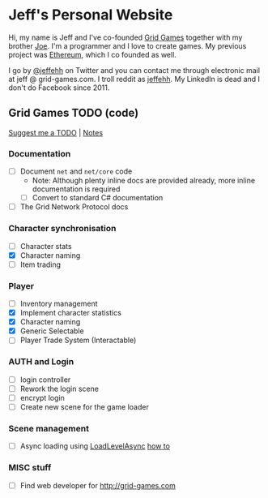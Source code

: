 # Jeff's Personal Website

Hi, my name is Jeff and I've co-founded [Grid Games](http://grid-games.com) together with my brother [Joe](http://joe.grid-games.com). I'm a programmer and I love to create games. My previous project was [Ethereum](http://ethereum.org), which I co founded as well.

I go by [@jeffehh](http://twitter.com/jeffehh) on Twitter and you can contact me through electronic mail at jeff @ grid-games.com. I troll reddit as [jeffehh](http://reddit.com/u/jeffehhh). My LinkedIn is dead and I don't do Facebook since 2011.

## Grid Games TODO (code)

[Suggest me a TODO](https://github.com/obscuren/gg-personal-website/issues/new) | [Notes](notes.html)

### Documentation

- [ ] Document `net` and `net/core` code
  - Note: Although plenty inline docs are provided already, more inline documentation is required
  - [ ] Convert to standard C# documentation
- [ ] The Grid Network Protocol docs

### Character synchronisation

- [ ] Character stats
- [x] Character naming
- [ ] Item trading

### Player

- [ ] Inventory management
- [x] Implement character statistics
- [x] Character naming
- [x] Generic Selectable
- [ ] Player Trade System (Interactable)

### AUTH and Login

- [ ] login controller
- [ ] Rework the login scene
- [ ] encrypt login
- [ ] Create new scene for the game loader

### Scene management

- [ ] Async loading using [LoadLevelAsync](https://docs.unity3d.com/ScriptReference/SceneManagement.SceneManager.LoadSceneAsync.html) [how to](https://answers.unity.com/questions/457594/how-to-make-a-progress-bar-for-loading-next-scene.html)

### MISC stuff

- [ ] Find web developer for http://grid-games.com

